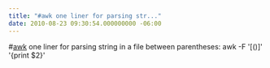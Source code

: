 ```yaml
---
title: "#awk one liner for parsing str..."
date: 2010-08-23 09:30:54.000000000 -06:00
---
```

#<a href="http://search.twitter.com/search?q=%23awk" class="aktt_hashtag">awk</a> one liner for parsing string in a file between parentheses:  awk -F '[()]' '{print $2}'
